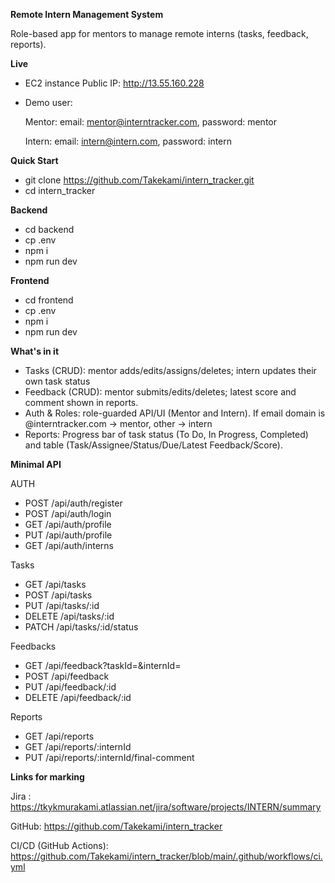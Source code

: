 **Remote Intern Management System**

Role-based app for mentors to manage remote interns (tasks, feedback, reports).

**Live**

* EC2 instance Public IP: http://13.55.160.228

* Demo user:

  Mentor:
    email: mentor@interntracker.com, password: mentor
  
  Intern:
    email: intern@intern.com, password: intern

**Quick Start**

* git clone https://github.com/Takekami/intern_tracker.git
* cd intern_tracker

**Backend**
* cd backend
* cp .env
* npm i
* npm run dev

**Frontend**
* cd frontend
* cp .env
* npm i
* npm run dev

**What's in it**

* Tasks (CRUD): mentor adds/edits/assigns/deletes; intern updates their own task status
* Feedback (CRUD): mentor submits/edits/deletes; latest score and comment shown in reports.
* Auth & Roles: role-guarded API/UI (Mentor and Intern). If email domain is @interntracker.com -> mentor, other -> intern
* Reports: Progress bar of task status (To Do, In Progress, Completed) and table (Task/Assignee/Status/Due/Latest Feedback/Score).

**Minimal API**

AUTH
* POST /api/auth/register
* POST /api/auth/login
* GET /api/auth/profile
* PUT /api/auth/profile
* GET /api/auth/interns

Tasks
* GET /api/tasks
* POST /api/tasks
* PUT /api/tasks/:id
* DELETE /api/tasks/:id
* PATCH /api/tasks/:id/status

Feedbacks
* GET /api/feedback?taskId=&internId=
* POST /api/feedback
* PUT /api/feedback/:id
* DELETE /api/feedback/:id

Reports
* GET /api/reports
* GET /api/reports/:internId
* PUT /api/reports/:internId/final-comment

**Links for marking**

Jira : https://tkykmurakami.atlassian.net/jira/software/projects/INTERN/summary

GitHub: https://github.com/Takekami/intern_tracker

CI/CD (GitHub Actions): https://github.com/Takekami/intern_tracker/blob/main/.github/workflows/ci.yml

